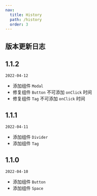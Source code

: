 ```yaml
---
nav:
  title: History
  path: /history
  order: 3
---
```


## 版本更新日志

## 1.1.2

`2022-04-12`

- 添加组件 `Modal`
- 修复组件 `Button` 不可添加 `onClick` 时间
- 修复组件 `Tag` 不可添加 `onClick` 时间

## 1.1.1

`2022-04-11`

- 添加组件 `Divider`
- 添加组件 `Tag`

## 1.1.0

`2022-04-10`

- 添加组件 `Button`
- 添加组件 `Space`
